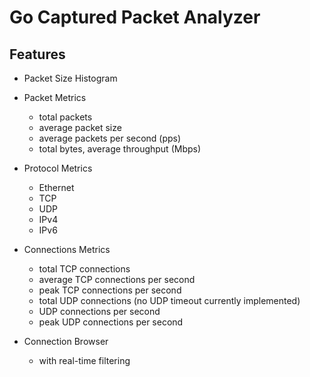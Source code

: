 # Go Captured Packet Analyzer

## Features

* Packet Size Histogram

* Packet Metrics
    * total packets
    * average packet size
    * average packets per second (pps)
    * total bytes, average throughput (Mbps)

* Protocol Metrics
    * Ethernet
    * TCP
    * UDP
    * IPv4
    * IPv6

* Connections Metrics
    * total TCP connections
    * average TCP connections per second
    * peak TCP connections per second
    * total UDP connections (no UDP timeout currently implemented)
    * UDP connections per second
    * peak UDP connections per second

* Connection Browser 
    * with real-time filtering
   